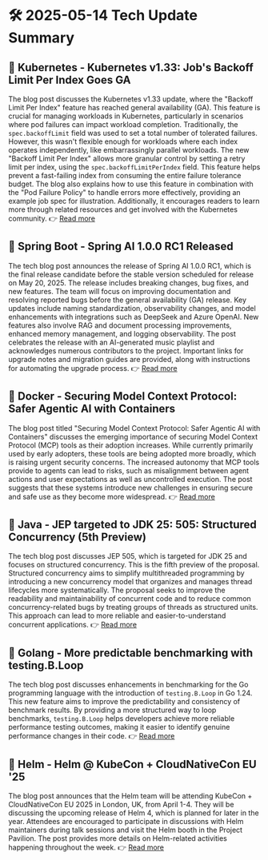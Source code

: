 # 🛠️ 2025-05-14 Tech Update Summary

## 🔹 Kubernetes - Kubernetes v1.33: Job's Backoff Limit Per Index Goes GA
The blog post discusses the Kubernetes v1.33 update, where the "Backoff Limit Per Index" feature has reached general availability (GA). This feature is crucial for managing workloads in Kubernetes, particularly in scenarios where pod failures can impact workload completion. Traditionally, the `spec.backoffLimit` field was used to set a total number of tolerated failures. However, this wasn't flexible enough for workloads where each index operates independently, like embarrassingly parallel workloads. The new "Backoff Limit Per Index" allows more granular control by setting a retry limit per index, using the `spec.backoffLimitPerIndex` field. This feature helps prevent a fast-failing index from consuming the entire failure tolerance budget. The blog also explains how to use this feature in combination with the "Pod Failure Policy" to handle errors more effectively, providing an example job spec for illustration. Additionally, it encourages readers to learn more through related resources and get involved with the Kubernetes community.
👉 [Read more](https://kubernetes.io/blog/2025/05/13/kubernetes-v1-33-jobs-backoff-limit-per-index-goes-ga/)

## 🔹 Spring Boot - Spring AI 1.0.0 RC1 Released
The tech blog post announces the release of Spring AI 1.0.0 RC1, which is the final release candidate before the stable version scheduled for release on May 20, 2025. The release includes breaking changes, bug fixes, and new features. The team will focus on improving documentation and resolving reported bugs before the general availability (GA) release. Key updates include naming standardization, observability changes, and model enhancements with integrations such as DeepSeek and Azure OpenAI. New features also involve RAG and document processing improvements, enhanced memory management, and logging observability. The post celebrates the release with an AI-generated music playlist and acknowledges numerous contributors to the project. Important links for upgrade notes and migration guides are provided, along with instructions for automating the upgrade process.
👉 [Read more](https://spring.io/blog/2025/05/13/spring-ai-1-0-0-RC1-released)

## 🔹 Docker - Securing Model Context Protocol: Safer Agentic AI with Containers
The blog post titled "Securing Model Context Protocol: Safer Agentic AI with Containers" discusses the emerging importance of securing Model Context Protocol (MCP) tools as their adoption increases. While currently primarily used by early adopters, these tools are being adopted more broadly, which is raising urgent security concerns. The increased autonomy that MCP tools provide to agents can lead to risks, such as misalignment between agent actions and user expectations as well as uncontrolled execution. The post suggests that these systems introduce new challenges in ensuring secure and safe use as they become more widespread.
👉 [Read more](https://www.docker.com/blog/whats-next-for-mcp-security/)

## 🔹 Java - JEP targeted to JDK 25: 505: Structured Concurrency (5th Preview)
The tech blog post discusses JEP 505, which is targeted for JDK 25 and focuses on structured concurrency. This is the fifth preview of the proposal. Structured concurrency aims to simplify multithreaded programming by introducing a new concurrency model that organizes and manages thread lifecycles more systematically. The proposal seeks to improve the readability and maintainability of concurrent code and to reduce common concurrency-related bugs by treating groups of threads as structured units. This approach can lead to more reliable and easier-to-understand concurrent applications.
👉 [Read more](https://inside.java/2025/05/12/jep505-target-jdk25/)

## 🔹 Golang - More predictable benchmarking with testing.B.Loop
The tech blog post discusses enhancements in benchmarking for the Go programming language with the introduction of `testing.B.Loop` in Go 1.24. This new feature aims to improve the predictability and consistency of benchmark results. By providing a more structured way to loop benchmarks, `testing.B.Loop` helps developers achieve more reliable performance testing outcomes, making it easier to identify genuine performance changes in their code.
👉 [Read more](https://go.dev/blog/testing-b-loop)

## 🔹 Helm - Helm @ KubeCon + CloudNativeCon EU '25
The blog post announces that the Helm team will be attending KubeCon + CloudNativeCon EU 2025 in London, UK, from April 1-4. They will be discussing the upcoming release of Helm 4, which is planned for later in the year. Attendees are encouraged to participate in discussions with Helm maintainers during talk sessions and visit the Helm booth in the Project Pavilion. The post provides more details on Helm-related activities happening throughout the week.
👉 [Read more](https://helm.sh/blog/helm-at-kubecon-eu-25/)

